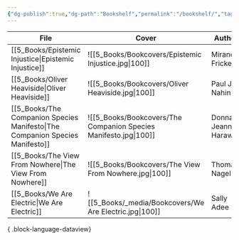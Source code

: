 ```yaml
---
{"dg-publish":true,"dg-path":"Bookshelf","permalink":"/bookshelf/","tags":["meta/dashboard"],"dgShowToc":true,"created":"2024-11-24T10:42:27.550+01:00","updated":"2024-12-15T16:27:49.730+01:00"}
---
```




| File                                                                            | Cover                                                            | Author               | Category       | Status                     |
| ------------------------------------------------------------------------------- | ---------------------------------------------------------------- | -------------------- | -------------- | -------------------------- |
| [[5_Books/Epistemic Injustice\|Epistemic Injustice]]                         | ![[5_Books/Bookcovers/Epistemic Injustice.jpg\|100]]             | Miranda Fricker      | Philosophy     | <ul><li>Finished</li></ul> |
| [[5_Books/Oliver Heaviside\|Oliver Heaviside]]                               | ![[5_Books/Bookcovers/Oliver Heaviside.jpg\|100]]                | Paul J. Nahin        | Biography      | <ul><li>Finished</li></ul> |
| [[5_Books/The Companion Species Manifesto\|The Companion Species Manifesto]] | ![[5_Books/Bookcovers/The Companion Species Manifesto.jpg\|100]] | Donna Jeanne Haraway | \-             | <ul><li>Finished</li></ul> |
| [[5_Books/The View From Nowhere\|The View From Nowhere]]                     | ![[5_Books/Bookcovers/The View From Nowhere.jpg\|100]]           | Thomas Nagel         | Philosophy     | <ul><li>Finished</li></ul> |
| [[5_Books/We Are Electric\|We Are Electric]]                                 | ![[5_Books/_media/Bookcovers/We Are Electric.jpg\|100]]          | Sally Adee           | Social Science | <ul><li>To read</li></ul>  |

{ .block-language-dataview}